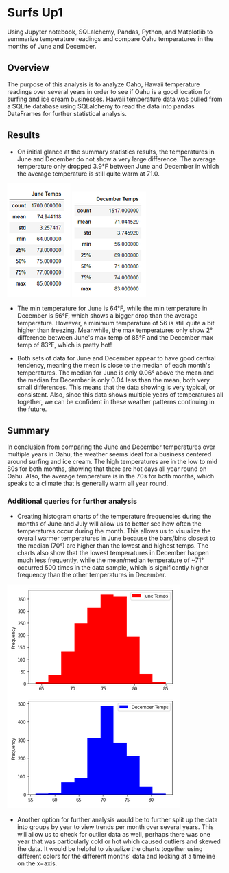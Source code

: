 # Surfs Up1
Using Jupyter notebook, SQLalchemy, Pandas, Python, and Matplotlib to summarize temperature readings and compare Oahu temperatures in the months of June and December. 

## Overview

The purpose of this analysis is to analyze Oaho, Hawaii temperature readings over several years in order to see if Oahu is a good location for surfing and ice cream businesses. Hawaii temperature data was pulled from a SQLite database using SQLalchemy to read the data into pandas DataFrames for further statistical analysis. 


## Results

- On initial glance at the summary statistics results, the temperatures in June and December do not show a very large difference. The average temperature only dropped 3.9°F between June and December in which the average temperature is still quite warm at 71.0. 

![June Temp Statistics](june_temps.png)
![December Temp Statistics](dec_temps.png)

- The min temperature for June is 64°F, while the min temperature in December is 56°F, which shows a bigger drop than the average temperature. However, a minimum temperature of 56 is still quite a bit higher than freezing. Meanwhile, the max temperatures only show 2° difference between June's max temp of 85°F and the December max temp of 83°F, which is pretty hot!

- Both sets of data for June and December appear to have good central tendency, meaning the mean is close to the median of each month's temperatures. The median for June is only 0.06° above the mean and the median for December is only 0.04 less than the mean, both very small differences. This means that the data showing is very typical, or consistent. Also, since this data shows multiple years of temperatures all together, we can be confident in these weather patterns continuing in the future. 


## Summary

In conclusion from comparing the June and December temperatures over multiple years in Oahu, the weather seems ideal for a business centered around surfing and ice cream. The high temperatures are in the low to mid 80s for both months, showing that there are hot days all year round on Oahu. Also, the average temperature is in the 70s for both months, which speaks to a climate that is generally warm all year round. 

### Additional queries for further analysis
- Creating histogram charts of the temperature frequencies during the months of June and July will allow us to better see how often the temperatures occur during the month. This allows us to visualize the overall warmer temperatures in June because the bars/bins closest to the median (70°) are higher than the lowest and highest temps. The charts also show that the lowest temperatures in December happen much less frequently, while the mean/median temperature of ~71° occurred 500 times in the data sample, which is significantly higher frequency than the other temperatures in December. 

![June and December Historgrams](june_dec_histogram.png)

- Another option for further analysis would be to further split up the data into groups by year to view trends per month over several years. This will allow us to check for outlier data as well, perhaps there was one year that was particularly cold or hot which caused outliers and skewed the data. It would be helpful to visualize the charts together using different colors for the different months' data and looking at a timeline on the x=axis. 


